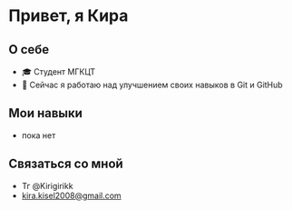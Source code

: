 # Привет, я Кира

## О себе
- 🎓 Студент МГКЦТ
- 🌱 Сейчас я работаю над улучшением своих навыков в Git и GitHub

## Мои навыки
- пока нет

## Связаться со мной
- Тг @Kirigirikk
- kira.kisel2008@gmail.com

